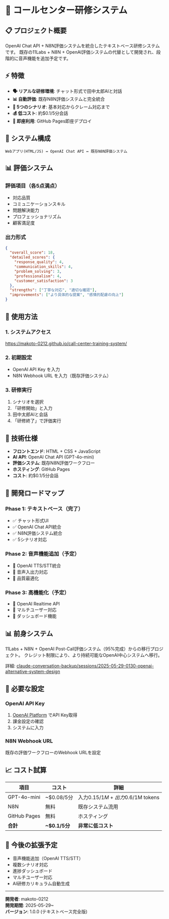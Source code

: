 # 🎯 コールセンター研修システム

## 📋 プロジェクト概要

OpenAI Chat API + N8N評価システムを統合したテキストベース研修システムです。
既存の11Labs + N8N + OpenAI評価システムの代替として開発され、段階的に音声機能を追加予定です。

## ⚡ 特徴

- **🗣️ リアルな研修環境**: チャット形式で田中太郎AIと対話
- **📊 自動評価**: 既存N8N評価システムと完全統合
- **🎯 5つのシナリオ**: 基本対応からクレーム対応まで
- **💰 低コスト**: 約$0.1/5分会話
- **🚀 即座利用**: GitHub Pages即座デプロイ

## 🔧 システム構成

```
Webアプリ(HTML/JS) ↔ OpenAI Chat API ↔ 既存N8N評価システム
```

## 📊 評価システム

### 評価項目（各5点満点）
- 対応品質
- コミュニケーションスキル
- 問題解決能力
- プロフェッショナリズム
- 顧客満足度

### 出力形式
```json
{
  "overall_score": 18,
  "detailed_scores": {
    "response_quality": 4,
    "communication_skills": 4,
    "problem_solving": 3,
    "professionalism": 4,
    "customer_satisfaction": 3
  },
  "strengths": ["丁寧な対応", "適切な確認"],
  "improvements": ["より具体的な提案", "感情的配慮の向上"]
}
```

## 🚀 使用方法

### 1. システムアクセス
https://makoto-0212.github.io/call-center-training-system/

### 2. 初期設定
- OpenAI API Key を入力
- N8N Webhook URL を入力（既存評価システム）

### 3. 研修実行
1. シナリオを選択
2. 「研修開始」と入力
3. 田中太郎AIと会話
4. 「研修終了」で評価実行

## 🔧 技術仕様

- **フロントエンド**: HTML + CSS + JavaScript
- **AI API**: OpenAI Chat API (GPT-4o-mini)
- **評価システム**: 既存N8N評価ワークフロー
- **ホスティング**: GitHub Pages
- **コスト**: 約$0.1/5分会話

## 📅 開発ロードマップ

### Phase 1: テキストベース（完了）
- ✅ チャット形式UI
- ✅ OpenAI Chat API統合
- ✅ N8N評価システム統合
- ✅ 5シナリオ対応

### Phase 2: 音声機能追加（予定）
- 🔄 OpenAI TTS/STT統合
- 🔄 音声入出力対応
- 🔄 品質最適化

### Phase 3: 高機能化（予定）
- 🔄 OpenAI Realtime API
- 🔄 マルチユーザー対応
- 🔄 ダッシュボード機能

## 📊 前身システム

11Labs + N8N + OpenAI Post-Call評価システム（95%完成）からの移行プロジェクト。
クレジット制限により、より持続可能なOpenAI中心システムへ移行。

詳細: [claude-conversation-backup/sessions/2025-05-29-0130-openai-alternative-system-design](https://github.com/makoto-0212/claude-conversation-backup/tree/main/sessions/2025-05-29-0130-openai-alternative-system-design)

## 🔑 必要な設定

### OpenAI API Key
1. [OpenAI Platform](https://platform.openai.com/api-keys) でAPI Key取得
2. 課金設定の確認
3. システムに入力

### N8N Webhook URL
既存の評価ワークフローのWebhook URLを設定

## 📈 コスト試算

| 項目 | コスト | 詳細 |
|------|--------|------|
| GPT-4o-mini | ~$0.08/5分 | 入力$0.15/1M + 出力$0.6/1M tokens |
| N8N | 無料 | 既存システム流用 |
| GitHub Pages | 無料 | ホスティング |
| **合計** | **~$0.1/5分** | **非常に低コスト** |

## 🎯 今後の拡張予定

- 音声機能追加（OpenAI TTS/STT）
- 複数シナリオ対応
- 進捗ダッシュボード
- マルチユーザー対応
- AI研修カリキュラム自動生成

---

**開発者**: makoto-0212  
**開発期間**: 2025-05-29~  
**バージョン**: 1.0.0 (テキストベース完全版)